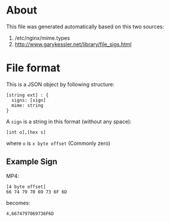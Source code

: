 # About  
This file was generated automatically based on this two sources:  
1. /etc/nginx/mime.types  
2. http://www.garykessler.net/library/file_sigs.html  

# File format  
This is a JSON object by following structure:  
```
[string ext] : {
  signs: [sign]
  mime: string
}
```
A `sign` is a string in this format (without any space):  
```
[int o],[hex s]
```
where `o` is `x byte offset` (Commonly zero)  

## Example Sign  
MP4:
```
[4 byte offset]
66 74 79 70 69 73 6F 6D	
```
becomes:   
```
4,6674797069736F6D
```